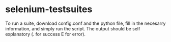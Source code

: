 # selenium-testsuites
To run a suite, download config.conf and the python file, fill in the necesarry information, and simply run the script. The output should be self explanatory (. for success E for error).
